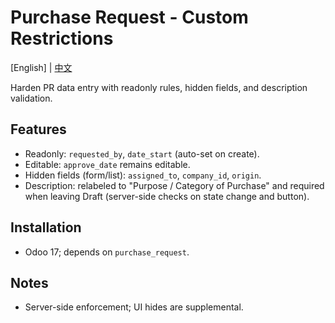 # Purchase Request - Custom Restrictions

[English] | [中文](README.zh.md)

Harden PR data entry with readonly rules, hidden fields, and description validation.

## Features
- Readonly: `requested_by`, `date_start` (auto-set on create).
- Editable: `approve_date` remains editable.
- Hidden fields (form/list): `assigned_to`, `company_id`, `origin`.
- Description: relabeled to "Purpose / Category of Purchase" and required when leaving Draft (server-side checks on state change and button).

## Installation
- Odoo 17; depends on `purchase_request`.

## Notes
- Server-side enforcement; UI hides are supplemental.

